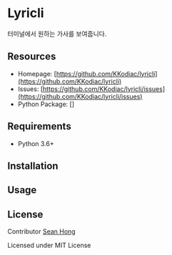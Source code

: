 # Lyricli

터미널에서 원하는 가사를 보여줍니다. 

## Resources 
 - Homepage: [https://github.com/KKodiac/lyricli](https://github.com/KKodiac/lyricli)
 - Issues: [https://github.com/KKodiac/lyricli/issues](https://github.com/KKodiac/lyricli/issues)
 - Python Package: []

## Requirements
 - Python 3.6+

## Installation 
 
## Usage

## License

Contributor [Sean Hong](https://github.com/KKodiac)

Licensed under MIT License 
